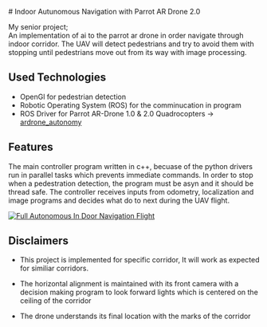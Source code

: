 # Indoor Autunomous Navigation with Parrot AR Drone 2.0

My senior project; <br/> 
An implementation of ai  to the parrot ar drone in order navigate through 
indoor corridor. The UAV will detect pedestrians and try to avoid them with stopping
until pedestrians move out from its way with image processing. 


## Used Technologies

* OpenGl for pedestrian detection
* Robotic Operating System (ROS) for the comminucation in program
* ROS Driver for Parrot AR-Drone 1.0 & 2.0 Quadrocopters -> [ardrone_autonomy](https://github.com/AutonomyLab/ardrone_autonomy)


## Features

The main controller program written in c++, becuase of the python drivers run in parallel tasks which prevents immediate commands. 
In order to stop when a pedestration detection, the program must be asyn and it should be thread safe. The controller receives inputs from odometry, localization and image programs and decides what do to next during the UAV flight. 



[![Full Autonomous In Door Navigation Flight](https://img.youtube.com/vi/Q-z_uf2PPwA/0.jpg)](https://www.youtube.com/watch?v=Q-z_uf2PPwA)


## Disclaimers

* This project is implemented for specific corridor, It will work as expected for similiar corridors.

* The horizontal alignment is maintained with its front camera with a decision making program to look forward lights which is centered on the ceiling of the corridor

* The drone understands its final location with the marks of the corridor